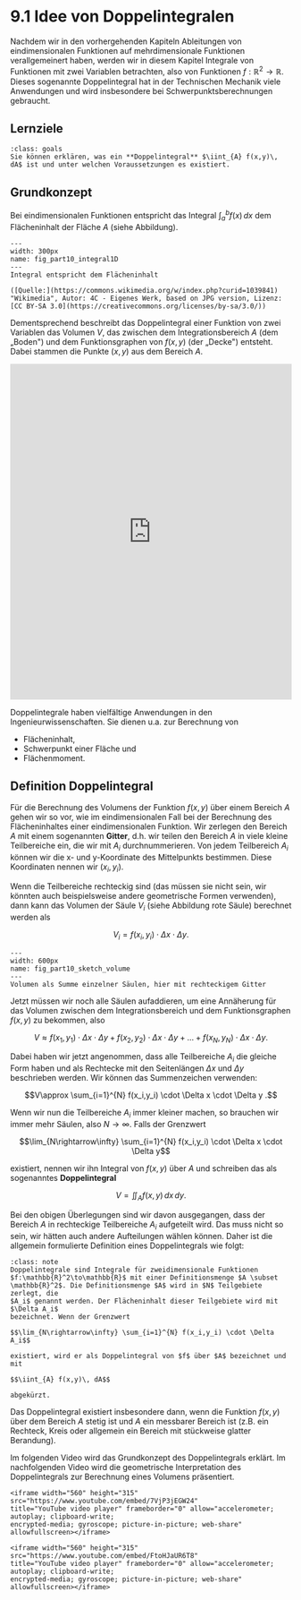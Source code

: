 # 9.1 Idee von Doppelintegralen

Nachdem wir in den vorhergehenden Kapiteln Ableitungen von eindimensionalen
Funktionen auf mehrdimensionale Funktionen verallgemeinert haben, werden wir in
diesem Kapitel Integrale von Funktionen mit zwei Variablen betrachten, also von
Funktionen $f:\mathbb{R}^2\to\mathbb{R}$. Dieses sogenannte Doppelintegral hat
in der Technischen Mechanik viele Anwendungen und wird insbesondere bei
Schwerpunktsberechnungen gebraucht.

## Lernziele

```{admonition} Lernziele
:class: goals
Sie können erklären, was ein **Doppelintegral** $\iint_{A} f(x,y)\, dA$ ist und unter welchen Voraussetzungen es existiert.
```

## Grundkonzept

Bei eindimensionalen Funktionen entspricht das Integral $\int_{a}^{b} f(x)\, dx$
dem Flächeninhalt der Fläche $A$ (siehe Abbildung).

```{figure} pics/part10_integral1D.svg
---
width: 300px
name: fig_part10_integral1D
---
Integral entspricht dem Flächeninhalt

([Quelle:](https://commons.wikimedia.org/w/index.php?curid=1039841) "Wikimedia", Autor: 4C - Eigenes Werk, based on JPG version, Lizenz: [CC BY-SA 3.0](https://creativecommons.org/licenses/by-sa/3.0/))
```

Dementsprechend beschreibt das Doppelintegral einer Funktion von zwei Variablen
das Volumen $V$, das zwischen dem Integrationsbereich $A$ (dem „Boden") und dem
Funktionsgraphen von $f(x,y)$ (der „Decke") entsteht. Dabei stammen die Punkte $(x,y)$ aus dem Bereich $A$.

<iframe src="https://gramschs.github.io/book_mathe02/_static/assets/doppelintegral_volumen.html"
width=100% height="600" frameborder="0" scrolling="yes"></iframe>

Doppelintegrale haben vielfältige Anwendungen in den Ingenieurwissenschaften.
Sie dienen u.a. zur Berechnung von

* Flächeninhalt,
* Schwerpunkt einer Fläche und
* Flächenmoment.

## Definition Doppelintegral

Für die Berechnung des Volumens der Funktion $f(x,y)$ über einem Bereich $A$
gehen wir so vor, wie im eindimensionalen Fall bei der Berechnung des
Flächeninhaltes einer eindimensionalen Funktion. Wir zerlegen den Bereich $A$
mit einem sogenannten **Gitter**, d.h. wir teilen den Bereich $A$ in viele
kleine Teilbereiche ein, die wir mit $A_i$ durchnummerieren. Von jedem
Teilbereich $A_i$ können wir die x- und y-Koordinate des Mittelpunkts bestimmen.
Diese Koordinaten nennen wir $(x_i,y_i)$.

Wenn die Teilbereiche rechteckig sind (das müssen sie nicht sein, wir könnten
auch beispielsweise andere geometrische Formen verwenden), dann kann das Volumen der
Säule $V_i$ (siehe Abbildung rote Säule) berechnet werden als

$$V_i = f(x_i,y_i) \cdot \Delta x \cdot \Delta y.$$

```{figure} pics/part10_sketch_volume.svg
---
width: 600px
name: fig_part10_sketch_volume
---
Volumen als Summe einzelner Säulen, hier mit rechteckigem Gitter
```

Jetzt müssen wir noch alle Säulen aufaddieren, um eine Annäherung für das
Volumen zwischen dem Integrationsbereich und dem Funktionsgraphen $f(x,y)$ zu
bekommen, also

$$V\approx f(x_1,y_1) \cdot \Delta x \cdot \Delta y + f(x_2,y_2) \cdot \Delta x
\cdot \Delta y + \ldots + f(x_N,y_N) \cdot \Delta x \cdot \Delta y.$$

Dabei haben wir jetzt angenommen, dass alle Teilbereiche $A_i$ die gleiche Form
haben und als Rechtecke mit den Seitenlängen $\Delta x$ und $\Delta y$
beschrieben werden. Wir können das Summenzeichen verwenden:

$$V\approx \sum_{i=1}^{N} f(x_i,y_i) \cdot \Delta x \cdot \Delta y .$$

Wenn wir nun die Teilbereiche $A_i$ immer kleiner machen, so brauchen wir immer
mehr Säulen, also $N\rightarrow\infty$. Falls der Grenzwert

$$\lim_{N\rightarrow\infty} \sum_{i=1}^{N} f(x_i,y_i) \cdot \Delta x  \cdot
\Delta y$$

existiert, nennen wir ihn Integral von $f(x,y)$ über $A$ und schreiben das als
sogenanntes **Doppelintegral**

$$V = \iint_{A} f(x,y) \, dx \, dy.$$

Bei den obigen Überlegungen sind wir davon ausgegangen, dass der Bereich $A$ in
rechteckige Teilbereiche $A_i$ aufgeteilt wird. Das muss nicht so sein, wir
hätten auch andere Aufteilungen wählen können. Daher ist die allgemein
formulierte Definition eines Doppelintegrals wie folgt:

```{admonition} Was ist ... ein Doppelintegral?
:class: note
Doppelintegrale sind Integrale für zweidimensionale Funktionen
$f:\mathbb{R}^2\to\mathbb{R}$ mit einer Definitionsmenge $A \subset
\mathbb{R}^2$. Die Definitionsmenge $A$ wird in $N$ Teilgebiete zerlegt, die
$A_i$ genannt werden. Der Flächeninhalt dieser Teilgebiete wird mit $\Delta A_i$
bezeichnet. Wenn der Grenzwert

$$\lim_{N\rightarrow\infty} \sum_{i=1}^{N} f(x_i,y_i) \cdot \Delta A_i$$

existiert, wird er als Doppelintegral von $f$ über $A$ bezeichnet und mit

$$\iint_{A} f(x,y)\, dA$$

abgekürzt.
```

Das Doppelintegral existiert insbesondere dann, wenn die Funktion $f(x,y)$ über
dem Bereich $A$ stetig ist und $A$ ein messbarer Bereich ist (z.B. ein Rechteck,
Kreis oder allgemein ein Bereich mit stückweise glatter Berandung).

Im folgenden Video wird das Grundkonzept des Doppelintegrals erklärt. Im
nachfolgenden Video wird die geometrische Interpretation des Doppelintegrals zur
Berechnung eines Volumens präsentiert.

```{dropdown} Video zu "Doppelintegral - Definition" von Mathematische Methoden
<iframe width="560" height="315" src="https://www.youtube.com/embed/7VjP3jEGW24"
title="YouTube video player" frameborder="0" allow="accelerometer; autoplay; clipboard-write;
encrypted-media; gyroscope; picture-in-picture; web-share" allowfullscreen></iframe>
```

```{dropdown} Video zu "Doppelintegral - Volumeninterpretation" von Mathematische Methoden
<iframe width="560" height="315" src="https://www.youtube.com/embed/FtoHJaUR6T8"
title="YouTube video player" frameborder="0" allow="accelerometer; autoplay; clipboard-write;
encrypted-media; gyroscope; picture-in-picture; web-share" allowfullscreen></iframe>
```
